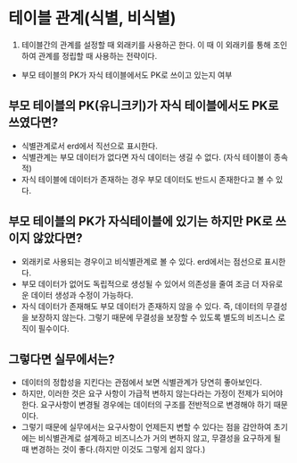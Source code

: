 # 테이블 관계(식별, 비식별)
1. 테이블간의 관계를 설정할 때 외래키를 사용하곤 한다. 이 때 이 외래키를 통해 조인하여 관계를 정립할 때 사용하는 전략이다.
- 부모 테이블의 PK가 자식 테이블에서도 PK로 쓰이고 있는지 여부

## 부모 테이블의 PK(유니크키)가 자식 테이블에서도 PK로 쓰였다면?
- 식별관계로서 erd에서 직선으로 표시한다.
- 식별관계는 부모 데이터가 없다면 자식 데이터는 생길 수 없다. (자식 테이블이 종속적)
- 자식 테이블에 데이터가 존재하는 경우 부모 데이터도 반드시 존재한다고 볼 수 있다.

## 부모 테이블의 PK가 자식테이블에 있기는 하지만 PK로 쓰이지 않았다면?
- 외래키로 사용되는 경우이고 비식별관계로 볼 수 있다. erd에서는 점선으로 표시한다.
- 부모 데이터가 없어도 독립적으로 생성될 수 있어서 의존성을 줄여 조금 더 자유로운 데이터 생성과 수정이 가능하다.
- 자식 데이터가 존재해도 부모 데이터가 존재하지 않을 수 있다. 즉, 데이터의 무결성을 보장하지 않는다.
그렇기 때문에 무결성을 보장할 수 있도록 별도의 비즈니스 로직이 필수이다.

## 그렇다면 실무에서는?
- 데이터의 정합성을 지킨다는 관점에서 보면 식별관계가 당연히 좋아보인다.
- 하지만, 이러한 것은 요구 사항이 가급적 변하지 않는다라는 가정이 전제가 되어야 한다. 
요구사항이 변경될 경우에는 데이터의 구조를 전반적으로 변경해야 하기 때문이다.
- 그렇기 때문에 실무에서는 요구사항이 언제든지 변할 수 있다는 점을 감안하여 초기에는 비식별관계로 설계하고 
비즈니스가 거의 변하지 않고, 무결성을 요구하게 될 때 변경하는 것이 좋다.(하지만 이것도 그렇게 쉽지 않다.)
